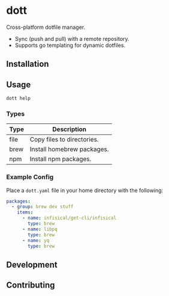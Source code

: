 # dott

Cross-platform dotfile manager.

- Sync (push and pull) with a remote repository.
- Supports go templating for dynamic dotfiles.

## Installation

## Usage

```bash
dott help
```

### Types

| Type | Description                |
| ---- | -------------------------- |
| file | Copy files to directories. |
| brew | Install homebrew packages. |
| npm  | Install npm packages.      |

### Example Config

Place a `dott.yaml` file in your home directory with the following:

```yaml
packages:
  - group: brew dev stuff
    items:
      - name: infisical/get-cli/infisical
        type: brew
      - name: libpq
        type: brew
      - name: yq
        type: brew
```

## Development

## Contributing
